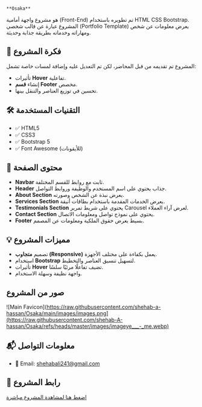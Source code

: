                                                                                   **Osaka**


 هو مشروع واجهة أمامية (Front-End) تم تطويره باستخدام HTML CSS Bootstrap. المشروع عبارة عن قالب شخصي (Portfolio Template) يعرض معلومات عن شخص ومهاراته وخدماته بطريقة جذابة وحديثة.

## 🧠 فكرة المشروع

المشروع تم تقديمه من قبل المحاضر، لكن تم التعديل عليه وإضافة لمسات خاصة تشمل:
- تأثيرات **Hover** تفاعلية.
- إنشاء **قسم Footer** مخصص.
- تحسين في توزيع العناصر والتنقل بينها.

## 🛠️ التقنيات المستخدمة

- ✅ HTML5  
- ✅ CSS3  
- ✅ Bootstrap 5  
- ✅ Font Awesome (للأيقونات)  

## 🧩 محتوى الصفحة

- **Navbar** ثابت مع روابط للقسم المختلفة.
- **Header** جذاب يحتوي على اسم المستخدم والوظيفة وروابط التواصل.
- **About Section** يعرض نبذة عن الشخص وصورته.
- **Services Section** يعرض الخدمات المقدمة باستخدام بطاقات أنيقة.
- **Testimonials Section** يحتوي على شريط تمرير Carousel لعرض آراء العملاء.
- **Contact Section** يحتوي على نموذج تواصل ومعلومات الاتصال.
- **Footer** بسيط يعرض حقوق الملكية ومعلومات عن المصمم.

## 💡 مميزات المشروع

- تصميم **متجاوب (Responsive)** يعمل بكفاءة على مختلف الأجهزة.
- استخدام **Bootstrap** لتسهيل تنسيق العناصر والتخطيط.
- تأثيرات **Hover** تضيف تفاعلًا مرئيًا سلسًا.
- واجهة نظيفة وسهلة الاستخدام.

## صور من المشروع
![Main Favicon](https://raw.githubusercontent.com/shehab-a-hassan/Osaka/main/images/images.png](https://raw.githubusercontent.com/shehab-A-hassan/Osaka/refs/heads/master/images/imageye___-_me.webp)


## 📬 معلومات التواصل

- 📧 Email: [shehabali241@gmail.com](mailto:shehabali241@gmail.com)

## 🔗 رابط المشروع

[اضغط هنا لمشاهدة المشروع مباشرة](https://shehab-a-hassan.github.io/Osaka/)


 

